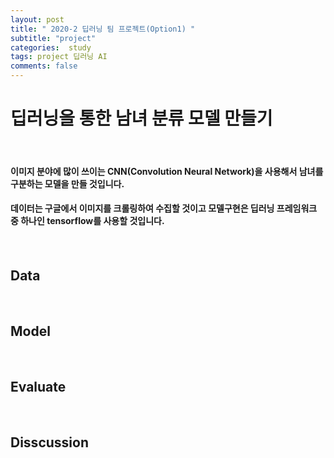 ```yaml
---  
layout: post  
title: " 2020-2 딥러닝 팀 프로젝트(Option1) "  
subtitle: "project"  
categories:  study
tags: project 딥러닝 AI 
comments: false  
---  
```

# 딥러닝을 통한 남녀 분류 모델 만들기
<br>

#### 이미지 분야에 많이 쓰이는 CNN(Convolution Neural Network)을 사용해서 남녀를 구분하는 모델을 만들 것입니다.<br>
#### 데이터는 구글에서 이미지를 크롤링하여 수집할 것이고 모델구현은 딥러닝 프레임워크 중 하나인 tensorflow를 사용할 것입니다.
#### 
<br>

## Data
<br>

## Model
<br>

## Evaluate 

<br>

## Disscussion
